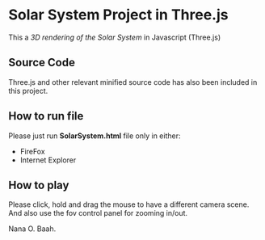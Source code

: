 Solar System Project in Three.js 
=================================

This a *3D rendering of the Solar System* in Javascript (Three.js)

Source Code
-----------

Three.js and other relevant minified source code has also been included in this project.

How to run file
---------------

Please just run **SolarSystem.html** file only in either: 
* FireFox
* Internet Explorer 

How to play
-----------

Please click, hold and drag the mouse to have a different camera scene.
And also use the fov control panel for zooming in/out.


Nana O. Baah.
